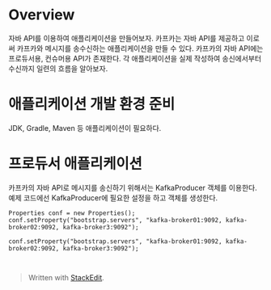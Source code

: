 # Overview

자바 API를 이용하여 애플리케이션을 만들어보자. 카프카는 자바 API를 제공하고 이로써 카프카와 메시지를 송수신하는 애플리케이션을 만들 수 있다. 카프카의 자바 API에는 프로듀서용, 컨슈머용 API가 존재한다. 각 애플리케이션을 실제 작성하여 송신에서부터 수신까지 일련의 흐름을 알아보자. 

# 애플리케이션 개발 환경 준비

JDK, Gradle, Maven 등 애플리케이션이 필요하다. 

# 프로듀서 애플리케이션

카프카의 자바 API로 메시지를 송신하기 위해서는 KafkaProducer 객체를 이용한다. 예제 코드에선 KafkaProducer에 필요한 설정을 하고 객체를 생성한다. 

```
Properties conf = new Properties();
conf.setProperty("bootstrap.servers", "kafka-broker01:9092, kafka-broker02:9092, kafka-broker3:9092");

conf.setProperty("bootstrap.servers", "kafka-broker01:9092, kafka-broker02:9092, kafka-broker3:9092");



```


> Written with [StackEdit](https://stackedit.io/).
<!--stackedit_data:
eyJoaXN0b3J5IjpbODk1NDIyMzA4LDQ0ODkwNDMzXX0=
-->